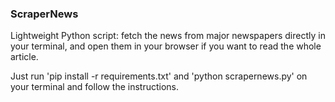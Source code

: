 ### ScraperNews

Lightweight Python script: fetch the news from major newspapers directly in your terminal, and open them in your browser if you want to read the whole article.

Just run 'pip install -r requirements.txt' and 'python scrapernews.py' on your terminal and follow the instructions.
